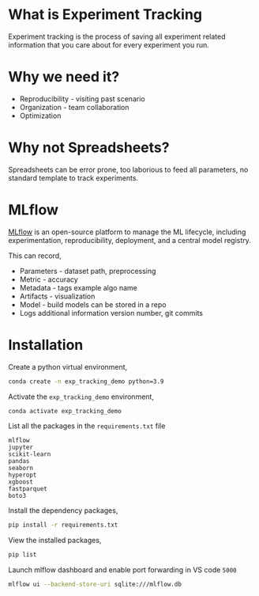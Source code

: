 
# What is Experiment Tracking
Experiment tracking is the process of saving all experiment related information that you care about for every experiment you run.

# Why we need it?
* Reproducibility - visiting past scenario
* Organization - team collaboration
* Optimization

# Why not Spreadsheets?
Spreadsheets can be error prone, too laborious to feed all parameters, no standard template to track experiments.

# MLflow
[MLflow](https://mlflow.org/) is an open-source platform to manage the ML lifecycle, including experimentation, reproducibility, deployment, and a central model registry.

This can record,
* Parameters - dataset path, preprocessing
* Metric - accuracy
* Metadata - tags example algo name
* Artifacts - visualization
* Model - build models can be stored in a repo
* Logs additional information version number, git commits

# Installation

Create a python virtual environment,
```bash
conda create -n exp_tracking_demo python=3.9
```
Activate the `exp_tracking_demo` environment,
```bash
conda activate exp_tracking_demo
```
List all the packages in the `requirements.txt` file

```plaintext
mlflow
jupyter
scikit-learn
pandas
seaborn
hyperopt
xgboost
fastparquet
boto3
```

Install the dependency packages,
```bash
pip install -r requirements.txt
```

View the installed packages,
```bash
pip list
```

Launch mlflow dashboard and enable port forwarding in VS code `5000`
```bash
mlflow ui --backend-store-uri sqlite:///mlflow.db
```
